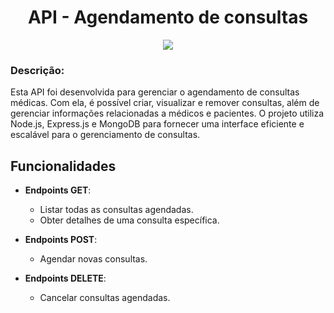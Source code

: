 <div align="center">

# API - Agendamento de consultas

<p align="center"><img src="http://img.shields.io/static/v1?label=STATUS&message=DESENVOLVIMENTO&color=GREEN&style=for-the-badge"/></p> 

</div>

### Descrição:

Esta API foi desenvolvida para gerenciar o agendamento de consultas médicas. Com ela, é possível criar, visualizar e remover consultas, além de gerenciar informações relacionadas a médicos e pacientes. O projeto utiliza Node.js, Express.js e MongoDB para fornecer uma interface eficiente e escalável para o gerenciamento de consultas.

## Funcionalidades

- **Endpoints GET**: 
  - Listar todas as consultas agendadas.
  - Obter detalhes de uma consulta específica.

- **Endpoints POST**:
  - Agendar novas consultas.

- **Endpoints DELETE**:
  - Cancelar consultas agendadas.
